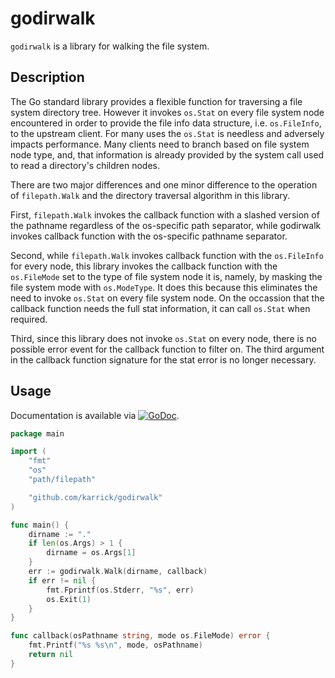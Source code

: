 # godirwalk

`godirwalk` is a library for walking the file system.

## Description

The Go standard library provides a flexible function for traversing a
file system directory tree. However it invokes `os.Stat` on every file
system node encountered in order to provide the file info data
structure, i.e. `os.FileInfo`, to the upstream client. For many uses
the `os.Stat` is needless and adversely impacts performance. Many
clients need to branch based on file system node type, and, that
information is already provided by the system call used to read a
directory's children nodes.

There are two major differences and one minor difference to the
operation of `filepath.Walk` and the directory traversal algorithm in
this library.

First, `filepath.Walk` invokes the callback function with a slashed
version of the pathname regardless of the os-specific path separator,
while godirwalk invokes callback function with the os-specific
pathname separator.

Second, while `filepath.Walk` invokes callback function with the
`os.FileInfo` for every node, this library invokes the callback
function with the `os.FileMode` set to the type of file system node it
is, namely, by masking the file system mode with `os.ModeType`. It
does this because this eliminates the need to invoke `os.Stat` on
every file system node. On the occassion that the callback function
needs the full stat information, it can call `os.Stat` when required.

Third, since this library does not invoke `os.Stat` on every node,
there is no possible error event for the callback function to filter
on. The third argument in the callback function signature for the stat
error is no longer necessary.

## Usage

Documentation is available via
[![GoDoc](https://godoc.org/github.com/karrick/godirwalk?status.svg)](https://godoc.org/github.com/karrick/godirwalk).

```Go
package main

import (
	"fmt"
	"os"
	"path/filepath"

	"github.com/karrick/godirwalk"
)

func main() {
	dirname := "."
	if len(os.Args) > 1 {
		dirname = os.Args[1]
	}
	err := godirwalk.Walk(dirname, callback)
	if err != nil {
		fmt.Fprintf(os.Stderr, "%s", err)
		os.Exit(1)
	}
}

func callback(osPathname string, mode os.FileMode) error {
	fmt.Printf("%s %s\n", mode, osPathname)
	return nil
}
```
